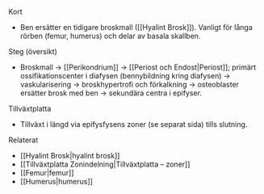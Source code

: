 Kort
- Ben ersätter en tidigare broskmall ([[Hyalint Brosk]]). Vanligt för långa rörben (femur, humerus) och delar av basala skallben.

Steg (översikt)
- Broskmall → [[Perikondrium]] → [[Periost och Endost|Periost]]; primärt ossifikationscenter i diafysen (bennybildning kring diafysen) → vaskularisering → broskhypertrofi och förkalkning → osteoblaster ersätter brosk med ben → sekundära centra i epifyser.

Tillväxtplatta
- Tillväxt i längd via epifysfysens zoner (se separat sida) tills slutning.

Relaterat
- [[Hyalint Brosk|hyalint brosk]]
- [[Tillväxtplatta Zonindelning|Tillväxtplatta – zoner]]
- [[Femur|femur]]
- [[Humerus|humerus]]

